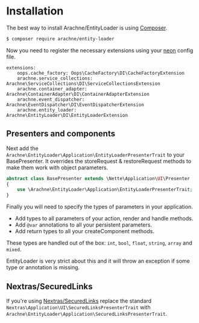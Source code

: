 Installation
====

The best way to install Arachne/EntityLoader is using [Composer](http://getcomposer.org/).

```sh
$ composer require arachne/entity-loader
```

Now you need to register the necessary extensions using your [neon](http://ne-on.org/) config file.

```
extensions:
    oops.cache_factory: Oops\CacheFactory\DI\CacheFactoryExtension
    arachne.service_collections: Arachne\ServiceCollections\DI\ServiceCollectionsExtension
    arachne.container_adapter: Arachne\ContainerAdapter\DI\ContainerAdapterExtension
    arachne.event_dispatcher: Arachne\EventDispatcher\DI\EventDispatcherExtension
    arachne.entity_loader: Arachne\EntityLoader\DI\EntityLoaderExtension
```

Presenters and components
----

Next add the `Arachne\EntityLoader\Application\EntityLoaderPresenterTrait` to your BasePresenter. It overrides the storeRequest & restoreRequest methods to make them work with object parameters.

```php
abstract class BasePresenter extends \Nette\Application\UI\Presenter
{
    use \Arachne\EntityLoader\Application\EntityLoaderPresenterTrait;
}
```

Finally you will need to specify the types of parameters in your application.

- Add types to all parameters of your action, render and handle methods.
- Add `@var` annotations to all your persistent parameters.
- Add return types to all your createComponent methods.

These types are handled out of the box: `int`, `bool`, `float`, `string`, `array` and `mixed`.

EntityLoader is very strict about this and it will throw an exception if some type or annotation is missing.

Nextras/SecuredLinks
----

If you're using [Nextras/SecuredLinks](https://github.com/nextras/secured-links) replace the standard `Nextras\Application\UI\SecuredLinksPresenterTrait` with `Arachne\EntityLoader\Application\SecuredLinksPresenterTrait`.
